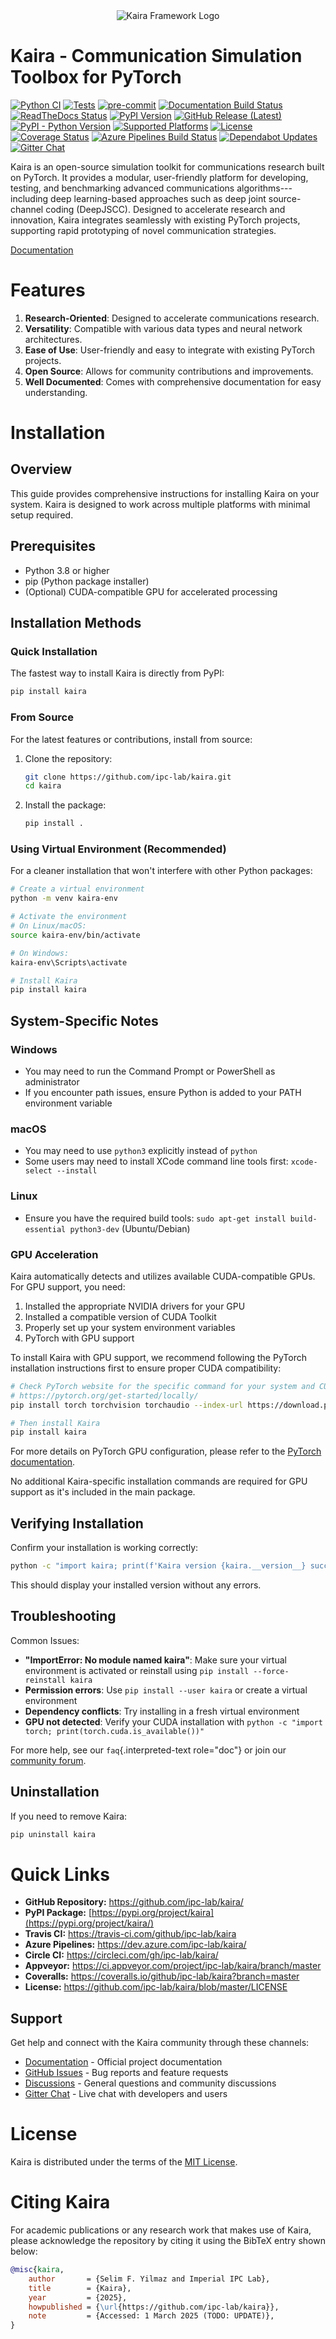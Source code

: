 <div align="center">
<img src="docs/_static/logo.png" alt="Kaira Framework Logo">
</div>

# Kaira - Communication Simulation Toolbox for PyTorch

[![Python CI](https://github.com/ipc-lab/kaira/actions/workflows/ci.yml/badge.svg)](https://github.com/ipc-lab/kaira/actions/workflows/ci.yml) [![Tests](https://github.com/ipc-lab/kaira/actions/workflows/tests.yml/badge.svg)](https://github.com/ipc-lab/kaira/actions/workflows/tests.yml) [![pre-commit](https://img.shields.io/badge/pre--commit-enabled-brightgreen?logo=pre-commit&logoColor=white)](https://github.com/pre-commit/pre-commit) [![Documentation Build Status](https://github.com/ipc-lab/kaira/actions/workflows/docs.yml/badge.svg)](https://github.com/ipc-lab/kaira/actions/workflows/docs.yml) [![ReadTheDocs Status](https://readthedocs.org/projects/kaira/badge/?version=latest)](https://kaira.readthedocs.io/en/latest/?badge=latest) [![PyPI Version](https://img.shields.io/pypi/v/kaira)](https://pypi.org/project/kaira/) [![GitHub Release (Latest)](https://img.shields.io/github/v/release/ipc-lab/kaira)](https://github.com/ipc-lab/kaira/releases) [![PyPI - Python Version](https://img.shields.io/pypi/pyversions/kaira)](https://github.com/ipc-lab/kaira/) [![Supported Platforms](https://img.shields.io/badge/platforms-linux--64%2Cosx--64%2Cwin--64-green)](https://github.com/ipc-lab/kaira/) [![License](https://img.shields.io/github/license/ipc-lab/kaira.svg)](https://github.com/ipc-lab/kaira/blob/master/LICENSE) [![Coverage Status](https://coveralls.io/repos/github/ipc-lab/kaira/badge.svg?branch=master)](https://coveralls.io/github/ipc-lab/kaira?branch=master) [![Azure Pipelines Build Status](https://dev.azure.com/ipc-lab/kaira/_apis/build/status/ipc-lab.kaira?branchName=master)](https://dev.azure.com/ipc-lab/kaira/_build/latest?branchName=master) [![Dependabot Updates](https://github.com/ipc-lab/kaira/actions/workflows/dependabot/dependabot-updates/badge.svg)](https://github.com/ipc-lab/kaira/actions/workflows/dependabot/dependabot-updates) [![Gitter Chat](https://badges.gitter.im//community.svg)](https://gitter.im/kaira/community?utm_source=share-link&utm_medium=link&utm_campaign=share-link)

Kaira is an open-source simulation toolkit for communications research
built on PyTorch. It provides a modular, user-friendly platform for
developing, testing, and benchmarking advanced communications
algorithms---including deep learning-based approaches such as deep joint
source-channel coding (DeepJSCC). Designed to accelerate research and
innovation, Kaira integrates seamlessly with existing PyTorch projects,
supporting rapid prototyping of novel communication strategies.

[Documentation](https://kaira.readthedocs.io/en/latest/)

# Features

1. **Research-Oriented**: Designed to accelerate communications
   research.
2. **Versatility**: Compatible with various data types and neural
   network architectures.
3. **Ease of Use**: User-friendly and easy to integrate with existing
   PyTorch projects.
4. **Open Source**: Allows for community contributions and
   improvements.
5. **Well Documented**: Comes with comprehensive documentation for easy
   understanding.

# Installation

## Overview

This guide provides comprehensive instructions for installing Kaira on
your system. Kaira is designed to work across multiple platforms with
minimal setup required.

## Prerequisites

- Python 3.8 or higher
- pip (Python package installer)
- (Optional) CUDA-compatible GPU for accelerated processing

## Installation Methods

### Quick Installation

The fastest way to install Kaira is directly from PyPI:

```bash
pip install kaira
```

### From Source

For the latest features or contributions, install from source:

1. Clone the repository:

   ```bash
   git clone https://github.com/ipc-lab/kaira.git
   cd kaira
   ```

2. Install the package:

   ```bash
   pip install .
   ```

### Using Virtual Environment (Recommended)

For a cleaner installation that won't interfere with other Python
packages:

```bash
# Create a virtual environment
python -m venv kaira-env

# Activate the environment
# On Linux/macOS:
source kaira-env/bin/activate

# On Windows:
kaira-env\Scripts\activate

# Install Kaira
pip install kaira
```

## System-Specific Notes

### Windows

- You may need to run the Command Prompt or PowerShell as
  administrator
- If you encounter path issues, ensure Python is added to your PATH
  environment variable

### macOS

- You may need to use `python3` explicitly instead of `python`
- Some users may need to install XCode command line tools first:
  `xcode-select --install`

### Linux

- Ensure you have the required build tools:
  `sudo apt-get install build-essential python3-dev` (Ubuntu/Debian)

### GPU Acceleration

Kaira automatically detects and utilizes available CUDA-compatible GPUs.
For GPU support, you need:

1. Installed the appropriate NVIDIA drivers for your GPU
2. Installed a compatible version of CUDA Toolkit
3. Properly set up your system environment variables
4. PyTorch with GPU support

To install Kaira with GPU support, we recommend following the PyTorch
installation instructions first to ensure proper CUDA compatibility:

```bash
# Check PyTorch website for the specific command for your system and CUDA version
# https://pytorch.org/get-started/locally/
pip install torch torchvision torchaudio --index-url https://download.pytorch.org/whl/cu118  # Example for CUDA 11.8

# Then install Kaira
pip install kaira
```

For more details on PyTorch GPU configuration, please refer to the
[PyTorch
documentation](https://pytorch.org/docs/stable/notes/cuda.html).

No additional Kaira-specific installation commands are required for GPU
support as it's included in the main package.

## Verifying Installation

Confirm your installation is working correctly:

```bash
python -c "import kaira; print(f'Kaira version {kaira.__version__} successfully installed')"
```

This should display your installed version without any errors.

## Troubleshooting

Common Issues:

- **"ImportError: No module named kaira"**: Make sure your virtual
  environment is activated or reinstall using
  `pip install --force-reinstall kaira`
- **Permission errors**: Use `pip install --user kaira` or create a
  virtual environment
- **Dependency conflicts**: Try installing in a fresh virtual
  environment
- **GPU not detected**: Verify your CUDA installation with
  `python -c "import torch; print(torch.cuda.is_available())"`

For more help, see our `faq`{.interpreted-text role="doc"} or join our
[community forum](https://github.com/ipc-lab/kaira/discussions).

## Uninstallation

If you need to remove Kaira:

```bash
pip uninstall kaira
```

# Quick Links

- **GitHub Repository:** <https://github.com/ipc-lab/kaira/>
- **PyPI Package:**
  [https://pypi.org/project/kaira](https://pypi.org/project/kaira/)
- **Travis CI:** <https://travis-ci.com/github/ipc-lab/kaira>
- **Azure Pipelines:** <https://dev.azure.com/ipc-lab/kaira/>
- **Circle CI:** <https://circleci.com/gh/ipc-lab/kaira/>
- **Appveyor:**
  <https://ci.appveyor.com/project/ipc-lab/kaira/branch/master>
- **Coveralls:**
  <https://coveralls.io/github/ipc-lab/kaira?branch=master>
- **License:** <https://github.com/ipc-lab/kaira/blob/master/LICENSE>

## Support

Get help and connect with the Kaira community through these channels:

- [Documentation](https://kaira.readthedocs.io/) - Official project
  documentation
- [GitHub Issues](https://github.com/ipc-lab/kaira/issues) - Bug
  reports and feature requests
- [Discussions](https://github.com/ipc-lab/kaira/discussions) -
  General questions and community discussions
- [Gitter Chat](https://gitter.im/ipc-lab/kaira) - Live chat with
  developers and users

# License

Kaira is distributed under the terms of the [MIT
License](https://github.com/ipc-lab/kaira/blob/master/LICENSE).

# Citing Kaira

For academic publications or any research work that makes use of Kaira,
please acknowledge the repository by citing it using the BibTeX entry
shown below:

```bibtex
@misc{kaira,
    author       = {Selim F. Yilmaz and Imperial IPC Lab},
    title        = {Kaira},
    year         = {2025},
    howpublished = {\url{https://github.com/ipc-lab/kaira}},
    note         = {Accessed: 1 March 2025 (TODO: UPDATE)},
}
```
